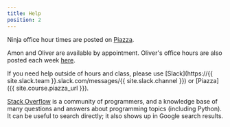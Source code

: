 ```yaml
---
title: Help
position: 2
---
```


Ninja office hour times are posted on
[Piazza](https://piazza.com/class/iy3bgqkraq97c0?cid=17).

Amon and Oliver are available by appointment. Oliver's office hours are also posted each week [here](http://hackingthelibrary.org).

If you need help outside of hours and class, please use [Slack](https://{{ site.slack.team }}.slack.com/messages/{{ site.slack.channel }}) or [Piazza]({{ site.course.piazza_url }}).

[Stack Overflow](http://stackoverflow.com) is a community of programmers, and a knowledge base of many questions and answers about programming topics (including Python). It can be useful to search directly; it also shows up in Google search results.
